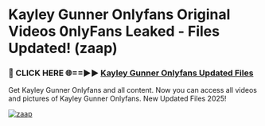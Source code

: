 # Kayley Gunner Onlyfans Original Videos 0nlyFans Leaked - Files Updated! (zaap)

<h3>🔴 CLICK HERE 🌐==►► <a href="https://tinyurl.com/4seja8ks" rel="nofollow">Kayley Gunner Onlyfans Updated Files</a></h3>

Get Kayley Gunner Onlyfans and all content. Now you can access all videos and pictures of Kayley Gunner Onlyfans. New Updated Files 2025!

[![zaap](https://i.imgur.com/EWjZXRe.gif)](https://tinyurl.com/4seja8ks)
